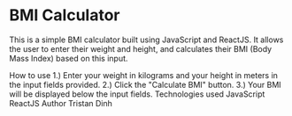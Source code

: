 # BMI Calculator
This is a simple BMI calculator built using JavaScript and ReactJS. It allows the user to enter their weight and height, and calculates their BMI (Body Mass Index) based on this input.

How to use
1.) Enter your weight in kilograms and your height in meters in the input fields provided.
2.) Click the "Calculate BMI" button.
3.) Your BMI will be displayed below the input fields.
Technologies used
JavaScript
ReactJS
Author
Tristan Dinh
